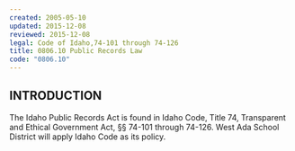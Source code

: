 ```yaml
---
created: 2005-05-10
updated: 2015-12-08
reviewed: 2015-12-08
legal: Code of Idaho,74-101 through 74-126
title: 0806.10 Public Records Law
code: "0806.10"
---
```


## INTRODUCTION

The Idaho Public Records Act is found in Idaho Code, Title 74, Transparent and Ethical Government Act, §§ 74-101 through 74-126. West Ada School District will apply Idaho Code as its policy.

